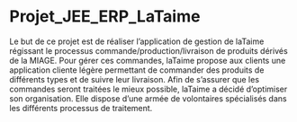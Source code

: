 # Projet_JEE_ERP_LaTaime

Le but de ce projet est de réaliser l’application de gestion de laTaime régissant le processus
commande/production/livraison de produits dérivés de la MIAGE.
Pour gérer ces commandes, laTaime propose aux clients une application cliente légère permettant de
commander des produits de différents types et de suivre leur livraison.
Afin de s’assurer que les commandes seront traitées le mieux possible, laTaime a décidé d’optimiser
son organisation. Elle dispose d’une armée de volontaires spécialisés dans les différents processus de
traitement.
